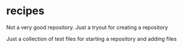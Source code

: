 # recipes
Not a very good repository. Just a tryout for creating a repository 


Just a collection of test files for starting a repository and adding files
